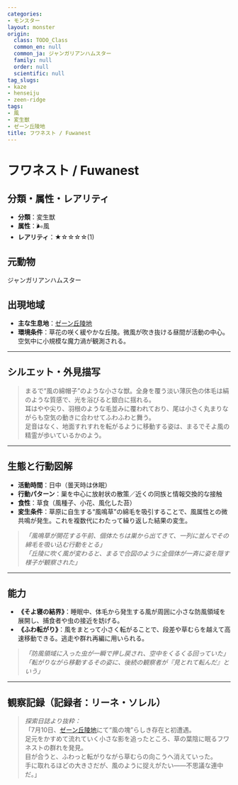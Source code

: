 ```yaml
---
categories:
- モンスター
layout: monster
origin:
  class: TODO_Class
  common_en: null
  common_ja: ジャンガリアンハムスター
  family: null
  order: null
  scientific: null
tag_slugs:
- kaze
- henseiju
- zeen-ridge
tags:
- 風
- 変生獣
- ゼーン丘陵地
title: フワネスト / Fuwanest
---
```


# フワネスト / Fuwanest

## 分類・属性・レアリティ

* **分類**：変生獣  
* **属性**：🌬風  
* **レアリティ**：★☆☆☆☆(1)

## 元動物
ジャンガリアンハムスター

## 出現地域

* **主な生息地**：[ゼーン丘陵地](../place/zeen_ridge.md)  
* **環境条件**：草花の咲く緩やかな丘陵。微風が吹き抜ける昼間が活動の中心。空気中に小規模な魔力渦が観測される。

---

## シルエット・外見描写

> まるで“風の綿帽子”のような小さな獣。全身を覆う淡い薄灰色の体毛は絹のような質感で、光を浴びると銀白に揺れる。  
> 耳はやや尖り、羽根のような毛並みに覆われており、尾は小さく丸まりながらも空気の動きに合わせてふわふわと舞う。  
> 足音はなく、地面すれすれを転がるように移動する姿は、まるでそよ風の精霊が歩いているかのよう。

---

## 生態と行動図解

* **活動時間**：日中（曇天時は休眠）  
* **行動パターン**：巣を中心に放射状の散策／近くの同族と情報交換的な接触  
* **食性**：草食（風種子、小花、風化した苔）  
* **変生条件**：草原に自生する“風鳴草”の綿毛を吸引することで、風属性との微共鳴が発生。これを複数代にわたって繰り返した結果の変生。

> *「風鳴草が開花する午前、個体たちは巣から出てきて、一列に並んでその綿毛を吸い込む行動をとる」*  
> *「丘陵に吹く風が変わると、まるで合図のように全個体が一斉に姿を隠す様子が観察された」*

---

## 能力

* **《そよ寝の結界》**：睡眠中、体毛から発生する風が周囲に小さな防風領域を展開し、捕食者や虫の接近を妨げる。  
* **《ふわ転がり》**：風をまとって小さく転がることで、段差や草むらを越えて高速移動できる。逃走や群れ再編に用いられる。

> *「防風領域に入った虫が一瞬で押し戻され、空中をくるくる回っていた」*  
> *「転がりながら移動するその姿に、後続の観察者が『見とれて転んだ』という」*

---

## 観察記録（記録者：リーネ・ソレル）

> *探索日誌より抜粋：*  
> 「7月10日、[ゼーン丘陵地](../place/zeen_ridge.md)にて“風の塊”らしき存在と初遭遇。  
> 足元をかすめて流れていく小さな影を追ったところ、草の葉陰に眠るフワネストの群れを発見。  
> 目が合うと、ふわっと転がりながら草むらの向こうへ消えていった。  
> 手に取れるほどの大きさだが、風のように捉えがたい――不思議な連中だ。」